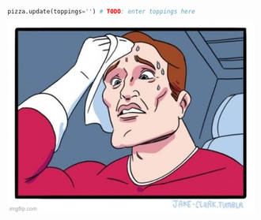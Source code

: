 ```py
pizza.update(toppings='') # TODO: enter toppings here
```

<img src="slides/django-reversion/images/sweat-choice-meme.jpg" title="sweat choice meme" />


<aside class="notes">
</aside>
